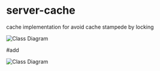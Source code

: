 # server-cache
cache implementation for avoid cache stampede by locking

![Class Diagram](http://www.plantuml.com/plantuml/proxy?src=https://raw.githubusercontent.com/Maznna/server-cache/blob/main/sample.puml)

#add

![Class Diagram](http://www.plantuml.com/plantuml/proxy?src=https://raw.githubusercontent.com/Maznna/server-cache/blob/main/sample.puml)
